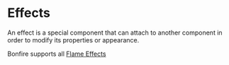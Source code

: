 # Effects

An effect is a special component that can attach to another component in order to modify its properties or appearance.

Bonfire supports all [Flame Effects](https://docs.flame-engine.org/latest/flame/effects.html)